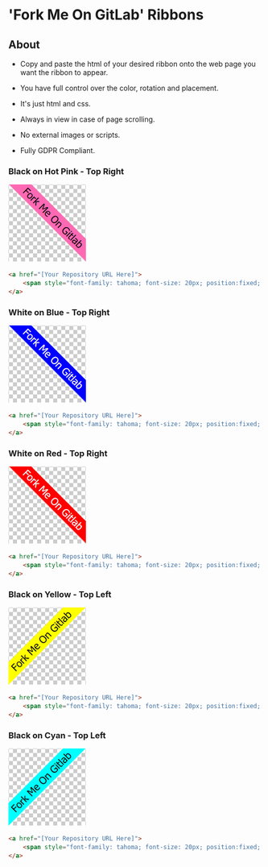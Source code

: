# 'Fork Me On GitLab' Ribbons

## About

- Copy and paste the html of your desired ribbon onto the web page you want the ribbon to appear.

- You have full control over the color, rotation and placement. 

- It's just html and css. 

- Always in view in case of page scrolling.

- No external images or scripts.

- Fully GDPR Compliant.


### Black on Hot Pink - Top Right
![Black on Hot Pink - Top Right](img/boptr.gif)

```html
<a href="[Your Repository URL Here]">
    <span style="font-family: tahoma; font-size: 20px; position:fixed; top:50px; right:-45px; display:block; -webkit-transform: rotate(45deg); -moz-transform: rotate(45deg); background-color:hotpink; color:black; padding: 4px 30px 4px 30px">Fork me on GitLab</span>
</a>
```


### White on Blue - Top Right
![White on Blue - Top Right](img/wobtr.gif)
```html
<a href="[Your Repository URL Here]">
    <span style="font-family: tahoma; font-size: 20px; position:fixed; top:50px; right:-45px; display:block; -webkit-transform: rotate(45deg); -moz-transform: rotate(45deg); background-color:blue; color:white; padding: 4px 30px 4px 30px">Fork me on GitLab</span>
</a>
```

### White on Red - Top Right
![White on Red - Top Right](img/wortr.gif)
```html
<a href="[Your Repository URL Here]">
    <span style="font-family: tahoma; font-size: 20px; position:fixed; top:50px; right:-45px; display:block; -webkit-transform: rotate(45deg); -moz-transform: rotate(45deg); background-color:red; color:white; padding: 4px 30px 4px 30px">Fork me on GitLab</span>
</a>
```

### Black on Yellow - Top Left
![Black on Yellow - Top Left](img/boytl.gif)
```html
<a href="[Your Repository URL Here]">
    <span style="font-family: tahoma; font-size: 20px; position:fixed; top:50px; left:-45px; display:block; -webkit-transform: rotate(-45deg); -moz-transform: rotate(-45deg); background-color:yellow; color:black; padding: 4px 30px 4px 30px">Fork me on GitLab</span>
</a>
```

### Black on Cyan - Top Left
![Black on Yellow - Top Left](img/boctl.gif)
```html
<a href="[Your Repository URL Here]">
    <span style="font-family: tahoma; font-size: 20px; position:fixed; top:50px; left:-45px; display:block; -webkit-transform: rotate(-45deg); -moz-transform: rotate(-45deg); background-color:cyan; color:black; padding: 4px 30px 4px 30px">Fork me on GitLab</span>
</a>
```




